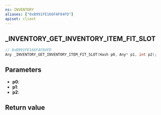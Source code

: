 ```yaml
---
ns: INVENTORY
aliases: ["0xB991FE166FAF84FD"]
apiset: client
---
```

## _INVENTORY_GET_INVENTORY_ITEM_FIT_SLOT

```c
// 0xB991FE166FAF84FD
Any _INVENTORY_GET_INVENTORY_ITEM_FIT_SLOT(Hash p0, Any* p1, int p2);
```


## Parameters
* **p0**:
* **p1**:
* **p2**:

## Return value
